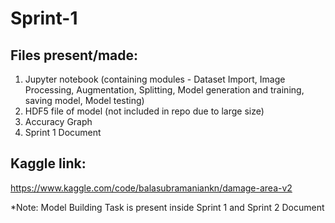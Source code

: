 # Sprint-1

## Files present/made:

1) Jupyter notebook (containing modules - Dataset Import, Image Processing, Augmentation, Splitting, Model generation and training, saving model, Model testing)
2) HDF5 file of model (not included in repo due to large size)
3) Accuracy Graph
4) Sprint 1 Document


## Kaggle link:
https://www.kaggle.com/code/balasubramaniankn/damage-area-v2

*Note: Model Building Task is present inside Sprint 1 and Sprint 2 Document

